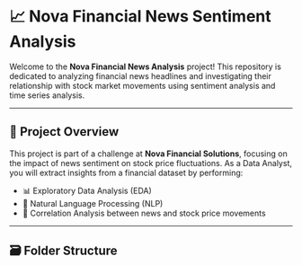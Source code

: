 # 📈 Nova Financial News Sentiment Analysis

Welcome to the **Nova Financial News Analysis** project! This repository is dedicated to analyzing financial news headlines and investigating their relationship with stock market movements using sentiment analysis and time series analysis.

---

## 🚀 Project Overview

This project is part of a challenge at **Nova Financial Solutions**, focusing on the impact of news sentiment on stock price fluctuations. As a Data Analyst, you will extract insights from a financial dataset by performing:

- 📊 Exploratory Data Analysis (EDA)
- 🧠 Natural Language Processing (NLP)
- 🔗 Correlation Analysis between news and stock price movements

---

## 🗃️ Folder Structure

